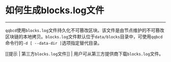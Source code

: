 # 如何生成blocks.log文件
---

`qqbcd`使用`blocks.log`文件持久化不可篡改区块。该文件是由节点维护的不可篡改区块链的本地拷贝。`blocks.log`文件默认位于`data/blocks`目录中，可使用`qqbcd`命令行的`-d [ --data-dir ]`选项指定替代目录。

[[提示 | 第三方`blocks.log`文件]]
| 用户可从第三方提供商下载`blocks.log`文件。